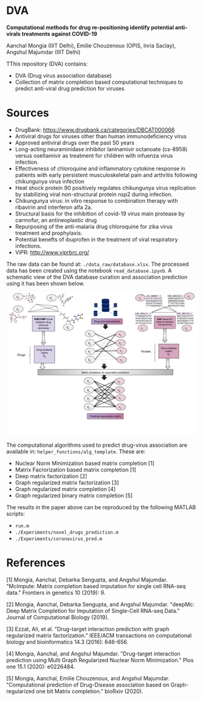 # DVA
**Computational methods for drug re-positioning identify potential anti-virals treatments against COVID-19**

Aanchal Mongia (IIIT Delhi), Emilie Chouzenoux (OPIS, Inria Saclay), Angshul Majumdar (IIIT Delhi)


TThis repository (DVA) contains:
*  DVA (Drug virus association database)
* Collection of matrix completion based computational techniques to predict anti-viral drug prediction for viruses


# Sources
* DrugBank: https://www.drugbank.ca/categories/DBCAT000066
* Antiviral drugs for viruses other than human immunodeficiency virus
* Approved antiviral drugs over the past 50 years
* Long-acting neuraminidase inhibitor laninamivir octanoate (cs-8958) versus oseltamivir as treatment for children with infuenza virus infection.
* Effectiveness of chloroquine and inflammatory cytokine response in patients with early persistent musculoskeletal pain and arthritis following chikungunya virus infection
* Heat shock protein 90 positively regulates chikungunya virus replication by stabilizing viral non-structural protein nsp2 during infection.
* Chikungunya virus: in vitro response to combination therapy with ribavirin and interferon alfa 2a.
* Structural basis for the inhibition of covid-19 virus main protease by carmofur, an antineoplastic drug
* Repurposing of the anti-malaria drug chloroquine for zika virus treatment and prophylaxis.
* Potential benefts of ibuprofen in the treatment of viral respiratory infections.
* ViPR: http://www.viprbrc.org/

The raw data can be found at: `./data_raw/database.xlsx`. The processed data has been created using the notebook `read_database.ipynb`. A schematic view of the DVA database curation and association prediction using it has been shown below.


![DVA-pipeline](./helper_functions/DVA.png)

The computational algorithms used to predict drug-virus association are available in: `helper_functions/alg_template`.
These are:
* Nuclear Norm Minimization based matrix completion [1]
* Matrix Facrorization based matrix completion [1]
* Deep matrix factorization [2]
* Graph regularized matrix factorization [3]
* Graph regularized matrix completion [4]
* Graph regularized binary matrix completion [5]

The results in the paper above can be reproduced by the following MATLAB scripts:

* `run.m`
* `./Experiments/novel_drugs_prediction.m`
* `./Experiments/coronavirus_pred.m`

# References
[1] Mongia, Aanchal, Debarka Sengupta, and Angshul Majumdar. "McImpute: Matrix completion based imputation for single cell RNA-seq data." Frontiers in genetics 10 (2019): 9.

[2] Mongia, Aanchal, Debarka Sengupta, and Angshul Majumdar. "deepMc: Deep Matrix Completion for Imputation of Single-Cell RNA-seq Data." Journal of Computational Biology (2019).

[3] Ezzat, Ali, et al. "Drug-target interaction prediction with graph regularized matrix factorization." IEEE/ACM transactions on computational biology and bioinformatics 14.3 (2016): 646-656.

[4] Mongia, Aanchal, and Angshul Majumdar. "Drug-target interaction prediction using Multi Graph Regularized Nuclear Norm Minimization." Plos one 15.1 (2020): e0226484.

[5] Mongia, Aanchal, Emilie Chouzenoux, and Angshul Majumdar. "Computational prediction of Drug-Disease association based on Graph-regularized one bit Matrix completion." bioRxiv (2020).
 
 

